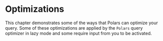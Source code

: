# Optimizations

This chapter demonstrates some of the ways that Polars can optimize your query. Some of these optimizations are applied by the `Polars` query optimizer in lazy mode and some require input from you to be activated.
